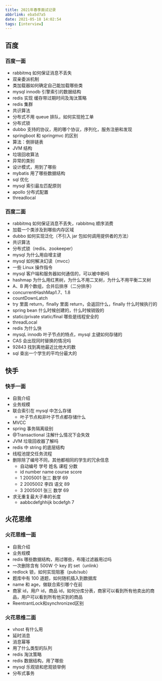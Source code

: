 ```yaml
---
title: 2021年春季面试记录
abbrlink: eba5d7a5
date: 2021-05-18 14:02:54
tags: [interview]
---
```


## 百度

### 百度一面

- rabbitmq 如何保证消息不丢失
- 双亲委派机制
- 类加载器如何确定自己能加载哪些类
- mysql innodb 引擎索引的数据结构
- redis 实现 缓存带过期时间及淘汰策略
- redis 集群
- 共识算法
- 分布式不用 queue 排队，如何实现抢工单
- 分布式锁
- dubbo 支持的协议，用的哪个协议，序列化，服务注册和发现
- springboot 和 springmvc 的区别
- 算法：倒排链表
- JVM 结构
- 垃圾回收算法
- 异常的类别
- 设计模式，用到了哪些
- mybatis 用了哪些数据结构
- sql 优化
- mysql 索引最左匹配原则
- apollo 分布式配置
- threadlocal

### 百度二面

- rabbitmq 如何保证消息不丢失，rabbitmq 顺序消费
- 加载一个类涉及到哪些内存区域
- dubbo 如何实现泛化（不引入 jar 包如何调用提供者的方法）
- 共识算法
- 分布式锁（redis、zookeeper）
- mysql 为什么用自增主键
- mysql 如何解决幻读（mvcc）
- 一些 Linux 操作指令
- mysql 客户端和服务器如何通信的，可以被中断吗
- hashmap 为什么用红黑树，为什么不用二叉树，为什么不用平衡二叉树
- A、B 两个数组，合并后排序（二分排序）
- concurrentHashMap1.7、1.8
- countDownLatch
- try 里面 return，finally 里面 return，会返回什么，finally 什么时候执行的
- spring bean 什么时候创建的，什么时候销毁的
- static/private static/final 哪些是线程安全的
- threadLocal
- redis 为什么快
- mysqL innodb 叶子节点的特点，mysql 主键如何存储的
- CAS 会出现同时替换的情况吗
- 92843 找到离他最近比他大的数
- sql 查出一个学生的平均分最大的

## 快手

### 快手一面

- 自我介绍
- 业务规模
- 联合索引在 mysql 中怎么存储
  - 叶子节点和非叶子节点都存储什么
- MVCC
- spring 事务隔离级别
- @Transactional 注解什么情况下会失效
- JVM 垃圾回收器了解吗
- redis 中 string 的底层结构
- 线程池提交任务流程
- 删除除了编号不同，其他都相同的学生的冗余信息
  - 自动编号 学号 姓名 课程 分数
  - id number name course score
  - 1 2005001 张三 数学 69
  - 2 2005002 李四 语文 89
  - 3 2005001 张三 数学 69
- 求无重复最大子串的长度
  - aabbcdefghhijk bcdefgh 7

## 火花思维

### 火花思维一面

- 自我介绍
- 业务规模
- redis 哪些数据结构，用过哪些，布隆过滤器用过吗
- 一次删除含有 500W 个 key 的 set（unlink）
- redlock 锁，如何实现阻塞（pub/sub）
- 题库中有 100 道题，如何随机插入到数据库
- name 和 age，做联合索引哪个在前
- 商家 id，用户 id，商品 id，如何分库分表，商家可以看到所有他卖出的商品，用户可以看到所有他买到的商品
- ReentrantLock和synchronized区别

### 火花思维二面

- vhost 有什么用
- 延时消息
- 消息幂等
- 用了什么类型的队列
- redis 淘汰策略
- redis 数据结构，用了哪些
- mysql 乐观锁和悲观锁举例
- 分布式事务
